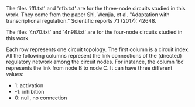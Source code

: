 The files 'iffl.txt' and 'nfb.txt' are for the three-node circuits studied in this work. They come from the paper Shi, Wenjia, et al. "Adaptation with transcriptional regulation." Scientific reports 7.1 (2017): 42648.

The files '4n70.txt' and '4n98.txt' are for the four-node circuits studied in this work.

Each row represents one circuit topology. The first column is a circuit index. All the following columns represent the link connections of the (directed) regulatory network among the circuit nodes. For instance, the column 'bc' represents the link from node B to node C. It can have three different values:
 - 1: activation
 - -1: inhibition
 - 0: null, no connection 

